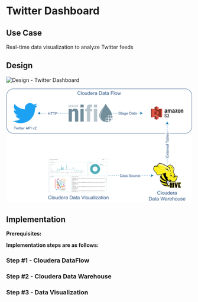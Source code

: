 # Twitter Dashboard
## Use Case
Real-time data visualization to analyze Twitter feeds

## Design
![Design - Twitter Dashboard](https://user-images.githubusercontent.com/2523891/191182633-216e587f-9cec-4362-85d9-4f629bd31e14.svg)

![Design - Twitter Dashboard](/assets/design-twitter-dashboard.svg)

## Implementation
**Prerequisites:**

**Implementation steps are as follows:**
### Step #1 - Cloudera DataFlow

### Step #2 - Cloudera Data Warehouse

### Step #3 - Data Visualization

